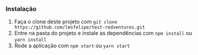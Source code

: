 ### Instalação

1. Faça o clone deste projeto com `git clone https://github.com/lmsfelipe/test-redventures.git`
2. Entre na pasta do projeto e instale as dependências com `npm install` ou `yarn install` 
3. Rode a aplicação com `npm start` ou `yarn start`
